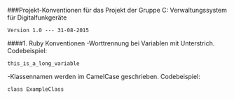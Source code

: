 ###Projekt-Konventionen für das Projekt der Gruppe C: Verwaltungssystem für Digitalfunkgeräte 

    Version 1.0 --- 31-08-2015

####1. Ruby Konventionen
  -Worttrennung bei Variablen mit Unterstrich.
  Codebeispiel:
  ```
  this_is_a_long_variable
  ``` 
  -Klassennamen werden im CamelCase geschrieben.
  Codebeispiel:
  ```
  class ExampleClass
  ```







